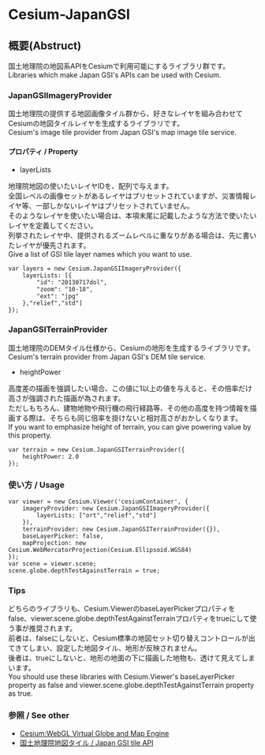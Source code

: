 Cesium-JapanGSI
===============

概要(Abstruct)
--------------

国土地理院の地図系APIをCesiumで利用可能にするライブラリ群です。  
Libraries which make Japan GSI's APIs can be used with Cesium. 

### JapanGSIImageryProvider

国土地理院の提供する地図画像タイル群から、好きなレイヤを組み合わせてCesiumの地図タイルレイヤを生成するライブラリです。  
Cesium's image tile provider from Japan GSI's map image tile service.

#### プロパティ / Property 

* layerLists

地理院地図の使いたいレイヤIDを、配列で与えます。  
全国レベルの画像セットがあるレイヤはプリセットされていますが、災害情報レイヤ等、一部しかないレイヤはプリセットされていません。  
そのようなレイヤを使いたい場合は、本項末尾に記載したような方法で使いたいレイヤを定義してください。  
列挙されたレイヤ中、提供されるズームレベルに重なりがある場合は、先に書いたレイヤが優先されます。  
Give a list of GSI tile layer names which you want to use.

    var layers = new Cesium.JapanGSIImageryProvider({
        layerLists: [{
            "id": "20130717dol",
            "zoom": "10-18",
            "ext": "jpg"
        },"relief","std"]
    });

### JapanGSITerrainProvider

国土地理院のDEMタイル仕様から、Cesiumの地形を生成するライブラリです。  
Cesium's terrain provider from Japan GSI's DEM tile service.

* heightPower

高度差の描画を強調したい場合、この値に1以上の値を与えると、その倍率だけ高さが強調された描画が為されます。  
ただしもちろん、建物地物や飛行機の飛行経路等、その他の高度を持つ情報を描画する際は、そちらも同じ倍率を掛けないと相対高さがおかしくなります。  
If you want to emphasize height of terrain, you can give powering value by this property.

    var terrain = new Cesium.JapanGSITerrainProvider({
        heightPower: 2.0
    });

### 使い方 / Usage

    var viewer = new Cesium.Viewer('cesiumContainer', {
        imageryProvider: new Cesium.JapanGSIImageryProvider({
            layerLists: ["ort","relief","std"]
        }),
        terrainProvider: new Cesium.JapanGSITerrainProvider({}),
        baseLayerPicker: false,
        mapProjection: new Cesium.WebMercatorProjection(Cesium.Ellipsoid.WGS84)
    });
    var scene = viewer.scene;
    scene.globe.depthTestAgainstTerrain = true;

### Tips

どちらのライブラリも、Cesium.ViewerのbaseLayerPickerプロパティをfalse、viewer.scene.globe.depthTestAgainstTerrainプロパティをtrueにして使う事が推奨されます。  
前者は、falseにしないと、Cesium標準の地図セット切り替えコントロールが出てきてしまい、設定した地図タイル、地形が反映されません。  
後者は、trueにしないと、地形の地面の下に描画した地物も、透けて見えてしまいます。  
You should use these libraries with Cesium.Viewer's baseLayerPicker property as false and viewer.scene.globe.depthTestAgainstTerrain property as true.

### 参照 / See other

* [Cesium:WebGL Virtual Globe and Map Engine](http://cesiumjs.org/index.html)
* [国土地理院地図タイル / Japan GSI tile API](http://portal.cyberjapan.jp/help/development/ichiran.html)




